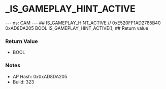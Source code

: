 # _IS_GAMEPLAY_HINT_ACTIVE

--- ns: CAM --- ## IS_GAMEPLAY_HINT_ACTIVE  // 0xE520FF1AD2785B40 0xAD8DA205 BOOL IS_GAMEPLAY_HINT_ACTIVE();   ## Return value

### Return Value
* BOOL

### Notes
* AP Hash: 0x0xAD8DA205
* Build: 323

